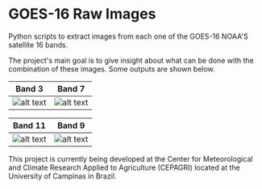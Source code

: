 # GOES-16 Raw Images
Python scripts to extract images from each one of the GOES-16 NOAA'S satellite 16 bands.

The project's main goal is to give insight about what can be done with the combination of these images.
Some outputs are shown below.

 Band 3             |   Band 7
:-------------------------:|:-------------------------:
![alt text](https://github.com/wesleysatelis/GOES-16/blob/master/Output/Band03/S10635335_201808191615.png)  |  ![alt text](https://github.com/wesleysatelis/GOES-16/blob/master/Output/Band07/S10635339_201808181215.png)

 Band 11             |   Band 9
:-------------------------:|:-------------------------:
![alt text](https://github.com/wesleysatelis/GOES-16/blob/master/Output/Band09/S10635341_201808241245.png)  |  ![alt text](https://github.com/wesleysatelis/GOES-16/blob/master/Output/Band11/S10635344_201808242330.png)

This project is currently being developed at the Center for Meteorological and Climate Research Applied to Agriculture (CEPAGRI) located at the University of Campinas in Brazil.
